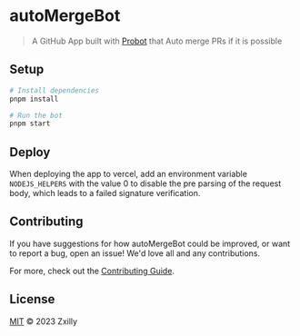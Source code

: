 # autoMergeBot

> A GitHub App built with [Probot](https://github.com/probot/probot) that Auto merge PRs if it is possible

## Setup

```sh
# Install dependencies
pnpm install

# Run the bot
pnpm start
```

## Deploy

When deploying the app to vercel, add an environment variable `NODEJS_HELPERS` with the value 0 to disable the pre parsing of the request body, which leads to a failed signature verification.

## Contributing

If you have suggestions for how autoMergeBot could be improved, or want to report a bug, open an issue! We'd love all and any contributions.

For more, check out the [Contributing Guide](CONTRIBUTING.md).

## License

[MIT](LICENSE) © 2023 Zxilly
